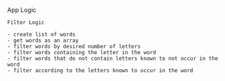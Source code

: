 
App Logic

    Filter Logic

    - create list of words
    - get words as an array
    - filter words by desired number of letters
    - filter words containing the letter in the word
    - filter words that do not contain letters known to not occur in the word
    - filter according to the letters known to occur in the word
